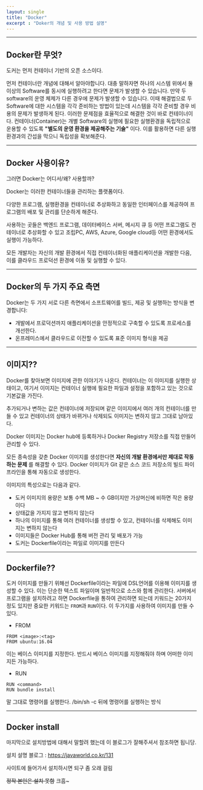 ```yaml
---
layout: single
title: "Docker"
excerpt : "Doker의 개념 및 사용 방법 설명"
---
```


---
## Docker란 무엇?
도커는 먼저 컨테이너 기반의 오픈 소스이다.

먼저 컨테이너란 개념에 대해서 알아야합니다. 대충 말하자면 하나의 시스템 위에서 둘 이상의 Software를 동시에 실행하려고 한다면 문제가 발생할 수 있습니다. 만약 두 software의 운영 체제가 다른 경우에 문제가 발생할 수 있습니다. 이때 해결법으로 두 Software에 대한 시스템을 각각 준비하는 방법이 있는데 시스템을 각각 준비할 경우 비용의 문제가 발생하게 된다. 이러한 문제점을 효율적으로 해결한 것이 바로 컨테이너이다. 컨테이너(Container)는 개별 Software의 실행에 필요한 실행환경을 독립적으로 운용할 수 있도록  **"별도의 운영 환경을 제공해주는 기술"** 이다. 이를 활용하면 다른 실행환경과의 간섭을 막으니 독립성을 확보해준다. 

---
## Docker 사용이유?
그러면 Docker는 어디서/왜? 사용할까? 

Docker는 이러한 컨테이너들을 관리하는 플랫폼이다. 

다양한 프로그램, 실행환경을 컨테이너로 추상화하고 동일한 인터페이스를 제공하여 프로그램의 배포 및 관리를 단순하게 해준다. 

사용하는 곳들은 백엔드 프로그램, 데이터베이스 서버, 메시지 큐 등 어떤 프로그램도 컨테이너로 추상화할 수 있고 조립PC, AWS, Azure, Google cloud등 어떤 환경에서도 실행이 가능하다. 

모든 개발자는 자신의 개발 환경에서 직접 컨테이너화된 애플리케이션을 개발한 다음, 이를 클라우드 프로덕션 환경에 이동 및 실행할 수 있다. 

--- 
## Docker의 두 가지 주요 측면
Docker는 두 가지 서로 다른 측면에서 소프트웨어를 빌드, 제공 및 실행하는 방식을 변경합니다:

- 개발에서 프로덕션까지 애플리케이션을 안정적으로 구축할 수 있도록 프로세스를 개선한다.
- 온프레미스에서 클라우드로 이전할 수 있도록 표준 이미지 형식을 제공

---
## 이미지??
Docker를 찾아보면 이미지에 관한 이야기가 나온다. 컨테이너는 이 이미지를 실행한 상태이고, 여기서 이미지는 컨테이너 실행에 필요한 파일과 설정을 포함하고 있는 것으로 기본값을 가진다. 

추가되거나 변하는 값은 컨테이너에 저장되며 같은 이미지에서 여러 개의 컨테이너를 만들 수 있고 컨테이너의 상태가 바뀌거나 삭제되도 이미지는 변하지 않고 그대로 남아있다. 

Docker 이미지는 Docker hub에 등록하거나 Docker Registry 저장소를 직접 만들어 관리할 수 있다. 

모든 종속성을 갖춘 Docker 이미지를 생성한다면 **자신의 개발 환경에서만 제대로 작동하는 문제** 를 해결할 수 있다. Docker 이미지가 Git 같은 소스 코드 저장소의 빌드 파이프라인을 통해 자동으로 생성한다. 

이미지의 특성으로는 다음과 같다. 
- 도커 이미지의 용량은 보통 수백 MB ~ 수 GB이지만 가상머신에 비하면 작은 용량이다
- 상태값을 가지지 않고 변하지 않는다
- 하나의 이미지를 통해 여러 컨테이너를 생성할 수 있고, 컨테이너를 삭제해도 이미지는 변하지 않는다
- 이미지들은 Docker Hub를 통해 버전 관리 및 배포가 가능
- 도커는 Dockerfile이라는 파일로 이미지를 만든다

---
## Dockerfile??
도커 이미지를 만들기 위해선 Dockerfile이라는 파일에 DSL언어를 이용해 이미지를 생성할 수 있다. 이는 단순한 텍스트 파일이며 일반적으로 소스와 함께 관리한다. 서버에서 프로그램을 설치하려고 하면 Dockerfile을 통하여 관리하면 되는데 키워드는 20가지 정도 있지만 중요한 키워드는 `FROM`과 `RUN`이다. 이 두가지를 사용하여 이미지를 만들 수 있다. 
- FROM

```docker
FROM <image>:<tag>
FROM ubuntu:16.04
```

이는 베이스 이미지를 지정한다. 반드시 베이스 이미지를 지정해줘야 하며 어떠한 이미지든 가능하다. 

- RUN

```docker
RUN <command>
RUN bundle install
```
말 그대로 명령어를 실행한다. /bin/sh -c 뒤에 명령어를 실행하는 방식

---
## Docker install 

마지막으로 설치방법에 대해서 말할려 했는데 이 블로그가 잘해주셔서 참조하면 됩니당.

설치 설명 블로그 : https://javaworld.co.kr/131

사이트에 들어가서 설치하시면 되구 좀 오래 걸림 

~~정작 본인은 설치 못함~~ 크흠~